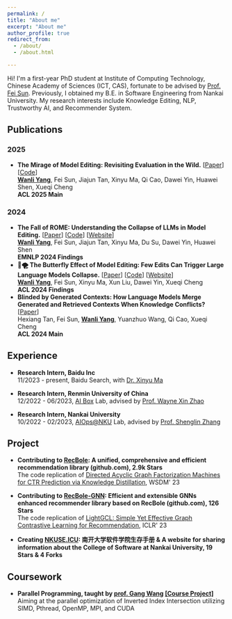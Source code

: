```yaml
---
permalink: /
title: "About me"
excerpt: "About me"
author_profile: true
redirect_from: 
  - /about/
  - /about.html

---
```


Hi! I'm a first-year PhD student at Institute of Computing Technology, Chinese Academy of Sciences (ICT, CAS), fortunate to be advised by [Prof. Fei Sun](http://ofey.me/). Previously, I obtained my B.E. in Software Engineering from Nankai University. My research interests include Knowledge Editing, NLP, Trustworthy AI, and Recommender System.

## Publications

### 2025

- **The Mirage of Model Editing: Revisiting Evaluation in the Wild.** [[Paper](https://arxiv.org/pdf/2502.11177)] [[Code](https://github.com/WanliYoung/Revisit-Editing-Evaluation)] <br>
  **<u>Wanli Yang</u>**, Fei Sun, Jiajun Tan, Xinyu Ma, Qi Cao, Dawei Yin, Huawei Shen, Xueqi Cheng <br>
  **ACL 2025 Main**

### 2024

- **The Fall of ROME: Understanding the Collapse of LLMs in Model Editing.** [[Paper](https://aclanthology.org/2024.findings-emnlp.236.pdf)] [[Code](https://github.com/WanliYoung/Collapse-in-Model-Editing)] [[Website](https://yangwl.site/collapse-in-model-editing)] <br>
  **<u>Wanli Yang</u>**, Fei Sun, Jiajun Tan, Xinyu Ma, Du Su, Dawei Yin, Huawei Shen <br>
  **EMNLP 2024 Findings**
- **🦋🌪️ The Butterfly Effect of Model Editing: Few Edits Can Trigger Large Language Models Collapse.** [[Paper](https://aclanthology.org/2024.findings-acl.322.pdf)] [[Code](https://github.com/WanliYoung/Collapse-in-Model-Editing)] [[Website](https://yangwl.site/collapse-in-model-editing)] <br>
  **<u>Wanli Yang</u>**, Fei Sun, Xinyu Ma, Xun Liu, Dawei Yin, Xueqi Cheng <br>
  **ACL 2024 Findings**
- **Blinded by Generated Contexts: How Language Models Merge Generated and Retrieved Contexts When Knowledge Conflicts?** [[Paper](https://aclanthology.org/2024.acl-long.337.pdf)]<br>
  Hexiang Tan, Fei Sun, **<u>Wanli Yang</u>**, Yuanzhuo Wang, Qi Cao, Xueqi Cheng <br>
  **ACL 2024 Main**

## Experience

- **Research Intern, Baidu Inc** <br>
  11/2023 - present, Baidu Search, with [Dr. Xinyu Ma](https://albert-ma.github.io/)

- **Research Intern, Renmin University of China** <br>
  12/2022 - 06/2023, [AI Box](http://aibox.ruc.edu.cn/) Lab, advised by [Prof. Wayne Xin Zhao](https://scholar.google.com/citations?user=JNhNacoAAAAJ)

- **Research Intern, Nankai University** <br>
  10/2022 - 02/2023, [AIOps@NKU](https://nkcs.iops.ai/) Lab, advised by [Prof. Shenglin Zhang](https://nkcs.iops.ai/shenglinzhang/)

## Project

- **Contributing to [RecBole](https://github.com/RUCAIBox/RecBole): A unified, comprehensive and efficient recommendation library (github.com), 2.9k Stars** <br>
  The code replication of [Directed Acyclic Graph Factorization Machines for CTR Prediction via Knowledge Distillation](https://arxiv.org/abs/2211.11159), WSDM' 23

- **Contributing to [RecBole-GNN](https://github.com/RUCAIBox/RecBole-GNN): Efficient and extensible GNNs enhanced recommender library based on RecBole (github.com), 126 Stars** <br>
  The code replication of [LightGCL: Simple Yet Effective Graph Contrastive Learning for Recommendation](https://arxiv.org/abs/2302.08191), ICLR' 23

- **Creating [NKUSE.ICU](https://nkuse.icu/): 南开大学软件学院生存手册 & A website for sharing information about the College of Software at Nankai University, 19 Stars & 4 Forks**

## Coursework

- **Parallel Programming, taught by [prof. Gang Wang](https://cc.nankai.edu.cn/2021/0323/c13619a490377/page.htm) [[Course Project]](https://github.com/wending0417/NKCS-ParallelProgramming)** <br>
  Aiming at the parallel optimization of Inverted Index Intersection utilizing SIMD, Pthread, OpenMP, MPI, and CUDA
